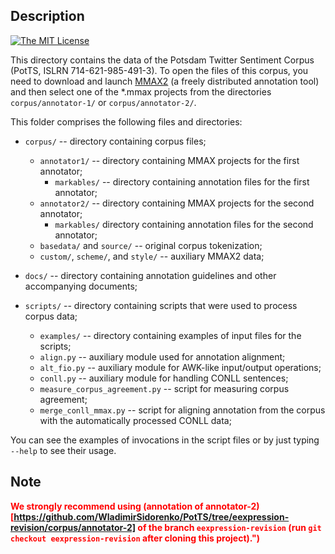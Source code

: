 Description
-----------

[![The MIT License](https://img.shields.io/dub/l/vibe-d.svg)](http://opensource.org/licenses/MIT)

This directory contains the data of the Potsdam Twitter Sentiment
Corpus (PotTS, ISLRN 714-621-985-491-3).  To open the files of this
corpus, you need to download and launch
[MMAX2](http://mmax2.sourceforge.net/) (a freely distributed
annotation tool) and then select one of the *.mmax projects from the
directories `corpus/annotator-1/` or `corpus/annotator-2/`.

This folder comprises the following files and directories:

* `corpus/` -- directory containing corpus files;
  * `annotator1/` -- directory containing MMAX projects for the first
    annotator;
    * `markables/` -- directory containing annotation files for the
       first annotator;
  * `annotator2/` -- directory containing MMAX projects for the second
    annotator;
    * `markables/` directory containing annotation files for the
       second annotator;
  * `basedata/` and `source/` -- original corpus tokenization;
  * `custom/`, `scheme/`, and `style/` -- auxiliary MMAX2 data;

* `docs/` -- directory containing annotation guidelines and other
  accompanying documents;

* `scripts/` -- directory containing scripts that were used to process
  corpus data;
  * `examples/` -- directory containing examples of input files for
    the scripts;
  * `align.py` -- auxiliary module used for annotation alignment;
  * `alt_fio.py` -- auxiliary module for AWK-like input/output operations;
  * `conll.py` -- auxiliary module for handling CONLL sentences;
  * `measure_corpus_agreement.py` -- script for measuring corpus
    agreement;
  * `merge_conll_mmax.py` -- script for aligning annotation from the
    corpus with the automatically processed CONLL data;

You can see the examples of invocations in the script files or by just
typing `--help` to see their usage.

Note
----

<span style="color:red">**We strongly recommend using (annotation of annotator-2)[https://github.com/WladimirSidorenko/PotTS/tree/eexpression-revision/corpus/annotator-2] of the branch `eexpression-revision` (run `git checkout eexpression-revision` after cloning this project).")**</span>
